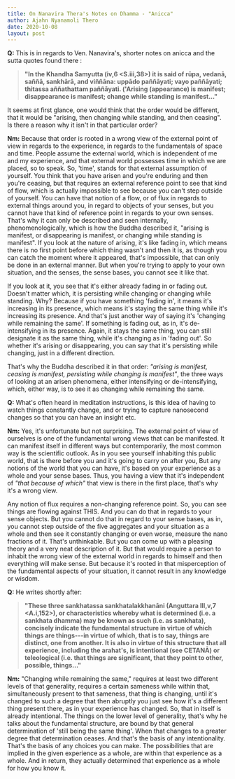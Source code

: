 ```yaml
---
title: On Nanavira Thera's Notes on Dhamma - "Anicca"
author: Ajahn Nyanamoli Thero
date: 2020-10-08
layout: post
---
```


**Q:** This is in regards to Ven. Nanavira\'s, shorter notes on ​anicca​
and the sutta quotes found there :

> **\"In the Khandha Samyutta (iv,6 \<S.iii,38\>) it is said of rūpa,
> vedanā, saññā, sankhārā, and viññāna: uppādo paññāyati; vayo
> paññāyati; thitassa aññathattam paññāyati. (\'Arising (appearance) is
> manifest; disappearance is manifest; change while standing is
> manifest\...\"**

It seems at first glance, one would think that the order would be
different, that it would be \"arising, then changing while standing, and
then ceasing\". Is there a reason why it isn\'t in that particular
order?

**Nm:** Because that order is rooted in a wrong view of the external
point of view in regards to the experience, in regards to the
fundamentals of space and time. People assume the external world, which
is independent of me and my experience, and that external world
possesses time in which we are placed, so to speak. So, \'time\', stands
for that external assumption of yourself. You think that you have arisen
and you\'re enduring and then you\'re ceasing, but that requires an
external reference point to see that kind of flow, which is actually
impossible to see because you can\'t step outside of yourself. You can
have that notion of a flow, or of flux in regards to external things
around you, in regard to objects of your senses, but you cannot have
that kind of reference point in regards to your own senses. That\'s why
it can only be described and seen internally, phenomenologically, which
is how the Buddha described it, \"arising is manifest, or disappearing
is manifest, or changing while standing is manifest\". If you look at
the nature of arising, it\'s like fading in, which means there is no
first point before which thing wasn\'t and then it is, as though you can
catch the moment where it appeared, that\'s impossible, that can only be
done in an external manner. But when you\'re trying to apply to your own
situation, and the senses, the sense bases, you cannot see it like that.

If you look at it, you see that it\'s either already fading in or fading
out. Doesn\'t matter which, it is persisting while changing or changing
while standing. Why? Because if you have something \'fading in\', it
means it\'s increasing in its presence, which means it\'s staying the
same thing while it\'s increasing its presence. And that\'s just another
way of saying it\'s \'changing while remaining the same\'. If something
is fading out, as in, it\'s de-intensifying in its presence. Again, it
stays the same thing, you can still designate it as the same thing,
while it\'s changing as in \'fading out\'. So whether it\'s arising or
disappearing, you can say that it\'s persisting while changing, just in
a different direction.

That\'s why the Buddha described it in that order: ​*\"arising is
manifest, ceasing is manifest, persisting while changing is
manifest\"*,​ the three ways of looking at an arisen phenomena, either
intensifying or de-intensifying, which, either way, is to see it as
changing while remaining the same.

**Q:** What\'s often heard in meditation instructions, is this idea of
having to watch things constantly change, and or trying to capture
nanosecond changes so that you can have an insight etc.

**Nm:** Yes, it\'s unfortunate but not surprising. The external point of
view of ourselves is one of the fundamental wrong views that can be
manifested. It can manifest itself in different ways but contemporarily,
the most common way is the scientific outlook. As in you see yourself
inhabiting this public world, that is there before you and it\'s going
to carry on after you, But any notions of the world that you can have,
it\'s based on your experience as a whole and your sense bases. Thus,
you having a view that it\'s independent of *\"​that because of
which​\"* that view is there in the first place, that\'s why it\'s a
wrong view.

Any notion of flux requires a non-changing reference point. So, you can
see things are flowing against THIS. And you can do that in regards to
your sense objects. But you cannot do that in regard to your sense
bases, as in, you cannot step outside of the five aggregates and your
situation as a whole and then see it constantly changing or even worse,
measure the nano fractions of it. That\'s unthinkable. But you can come
up with a pleasing theory and a very neat description of it. But that
would require a person to inhabit the wrong view of the external world
in regards to himself and then everything will make sense. But because
it\'s rooted in that misperception of the fundamental aspects of your
situation, it cannot result in any knowledge or wisdom.

**Q:** He writes shortly after:

> **\"These three sankhatassa sankhatalakkhanāni (Anguttara III,v,7
> \<A.i,152\>), or characteristics whereby what is determined (i.e. a
> sankhata dhamma) may be known as such (i.e. as sankhata), concisely
> indicate the fundamental structure in virtue of which things are
> things---in virtue of which, that is to say, things are distinct, one
> from another. It is also in virtue of this structure that all
> experience, including the arahat\'s, is intentional (see CETANĀ) or
> teleological (i.e. that things are significant, that they point to
> other, possible, things\...\"**

**Nm:** \"Changing while remaining the same,\" requires at least two
different levels of that generality, requires a certain sameness while
within that, simultaneously present to that sameness, that thing is
changing, until it\'s changed to such a degree that then abruptly you
just see how it\'s a different thing present there, as in your
experience has changed. So, that in itself is already intentional. The
things on the lower level of generality, that\'s why he talks about the
fundamental structure, are bound by that general determination of
\'still being the same thing\'. When that changes to a greater degree
that determination ceases. And that\'s the basis of any intentionality.
That\'s the basis of any choices you can make. The possibilities that
are implied in the given experience as a whole, are within that
experience as a whole. And in return, they actually determined that
experience as a whole for how you know it.


